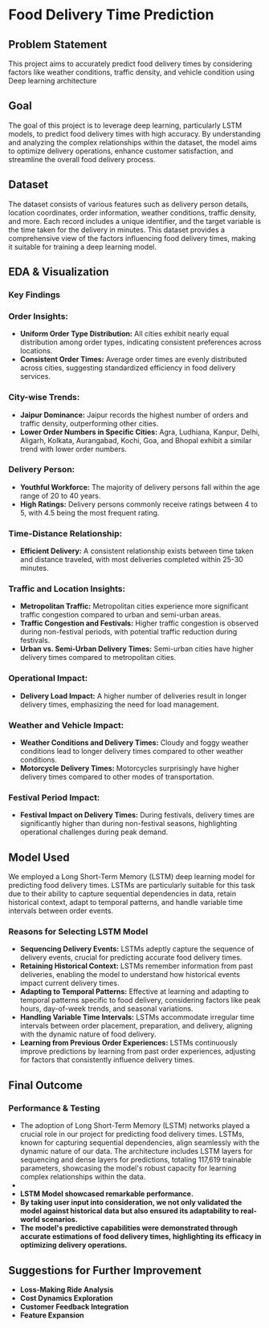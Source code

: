 # Food Delivery Time Prediction

## Problem Statement

This project aims to accurately predict food delivery times by considering factors like weather conditions, traffic density, and vehicle condition using Deep learning architecture 

## Goal 

The goal of this project is to leverage deep learning, particularly LSTM models, to predict food delivery times with high accuracy. By understanding and analyzing the complex relationships within the dataset, the model aims to optimize delivery operations, enhance customer satisfaction, and streamline the overall food delivery process.

## Dataset

The dataset consists of various features such as delivery person details, location coordinates, order information, weather conditions, traffic density, and more. Each record includes a unique identifier, and the target variable is the time taken for the delivery in minutes. This dataset provides a comprehensive view of the factors influencing food delivery times, making it suitable for training a deep learning model.

## EDA & Visualization 

### Key Findings

### Order Insights:
- **Uniform Order Type Distribution:** All cities exhibit nearly equal distribution among order types, indicating consistent preferences across locations.
- **Consistent Order Times:** Average order times are evenly distributed across cities, suggesting standardized efficiency in food delivery services.

### City-wise Trends:
- **Jaipur Dominance:** Jaipur records the highest number of orders and traffic density, outperforming other cities.
- **Lower Order Numbers in Specific Cities:** Agra, Ludhiana, Kanpur, Delhi, Aligarh, Kolkata, Aurangabad, Kochi, Goa, and Bhopal exhibit a similar trend with lower order numbers.

### Delivery Person:
- **Youthful Workforce:** The majority of delivery persons fall within the age range of 20 to 40 years.
- **High Ratings:** Delivery persons commonly receive ratings between 4 to 5, with 4.5 being the most frequent rating.

### Time-Distance Relationship:
- **Efficient Delivery:** A consistent relationship exists between time taken and distance traveled, with most deliveries completed within 25-30 minutes.

### Traffic and Location Insights:
- **Metropolitan Traffic:** Metropolitan cities experience more significant traffic congestion compared to urban and semi-urban areas.
- **Traffic Congestion and Festivals:** Higher traffic congestion is observed during non-festival periods, with potential traffic reduction during festivals.
- **Urban vs. Semi-Urban Delivery Times:** Semi-urban cities have higher delivery times compared to metropolitan cities.

### Operational Impact:
- **Delivery Load Impact:** A higher number of deliveries result in longer delivery times, emphasizing the need for load management.
  
### Weather and Vehicle Impact:
- **Weather Conditions and Delivery Times:** Cloudy and foggy weather conditions lead to longer delivery times compared to other weather conditions.
- **Motorcycle Delivery Times:** Motorcycles surprisingly have higher delivery times compared to other modes of transportation.

### Festival Period Impact:
- **Festival Impact on Delivery Times:** During festivals, delivery times are significantly higher than during non-festival seasons, highlighting operational challenges during peak demand.

## Model Used

We employed a Long Short-Term Memory (LSTM) deep learning model for predicting food delivery times. LSTMs are particularly suitable for this task due to their ability to capture sequential dependencies in data, retain historical context, adapt to temporal patterns, and handle variable time intervals between order events.

### Reasons for Selecting LSTM Model

- **Sequencing Delivery Events:** LSTMs adeptly capture the sequence of delivery events, crucial for predicting accurate food delivery times.
- **Retaining Historical Context:** LSTMs remember information from past deliveries, enabling the model to understand how historical events impact current delivery times.
- **Adapting to Temporal Patterns:** Effective at learning and adapting to temporal patterns specific to food delivery, considering factors like peak hours, day-of-week trends, and seasonal variations.
- **Handling Variable Time Intervals:** LSTMs accommodate irregular time intervals between order placement, preparation, and delivery, aligning with the dynamic nature of food delivery.
- **Learning from Previous Order Experiences:** LSTMs continuously improve predictions by learning from past order experiences, adjusting for factors that consistently influence delivery times.

## Final Outcome

### Performance & Testing

- The adoption of Long Short-Term Memory (LSTM) networks played a crucial role in our project for predicting food delivery times. LSTMs, known for capturing sequential dependencies, align seamlessly with the dynamic nature of our data. The architecture includes LSTM layers for sequencing and dense layers for predictions, totaling 117,619 trainable parameters, showcasing the model's robust capacity for learning complex relationships within the data.
- 
- **LSTM Model showcased remarkable performance.**
- **By taking user input into consideration, we not only validated the model against historical data but also ensured its adaptability to real-world scenarios.**
- **The model's predictive capabilities were demonstrated through accurate estimations of food delivery times, highlighting its efficacy in optimizing delivery operations.**

## Suggestions for Further Improvement

- **Loss-Making Ride Analysis**
- **Cost Dynamics Exploration**
- **Customer Feedback Integration**
- **Feature Expansion**

